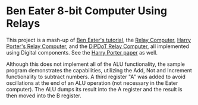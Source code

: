 # Ben Eater 8-bit Computer Using Relays

This project is a mash-up of [Ben Eater's tutorial](https://www.youtube.com/playlist?list=PLowKtXNTBypGqImE405J2565dvjafglHU), the [Relay Computer](https://www.relaycomputer.co.uk/), [Harry Porter's Relay Computer](https://web.cecs.pdx.edu/~harry/Relay/index.html), and the [DiPDoT Relay Computer](https://www.youtube.com/playlist?list=PL9PsHGpOhJ-vR_PPiXtn8wHm9GdPqBY8A), all implemented using Digital components. See the [Harry Porter paper](https://web.cecs.pdx.edu/~harry/Relay/RelayPaper.pdf) as well.

Although this does not implement all of the ALU functionality, the sample program demonstrates the capabilities, utilizing the Add, Not and Increment functionality to subtract numbers. A third register "A" was added to avoid oscillations at the end of an ALU operation (not necessary in the Eater computer). The ALU dumps its result into the A register and the result is then moved into the B register.
